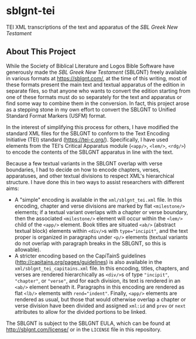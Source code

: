 # sblgnt-tei
TEI XML transcriptions of the text and apparatus of the _SBL Greek New Testament_

## About This Project
While the Society of Biblical Literature and Logos Bible Software have generously made the _SBL Greek New Testament_ (SBLGNT) freely available in various formats at https://sblgnt.com/, at the time of this writing, most of these formats present the main text and textual apparatus of the edition in separate files, so that anyone who wants to convert the edition starting from one of these formats must do so separately for the text and apparatus or find some way to combine them in the conversion. In fact, this project arose as a stepping stone in my own effort to convert the SBLGNT to Unified Standard Format Markers (USFM) format.

In the interest of simplifying this process for others, I have modified the standard XML files for the SBLGNT to conform to the Text Encoding Initiative (TEI) standard (https://tei-c.org/). Specifically, I have used elements from the TEI's Critical Apparatus module (`<app/>`, `<lem/>`, `<rdg/>`) to encode the contents of the SBLGNT apparatus in line with the text.

Because a few textual variants in the SBLGNT overlap with verse boundaries, I had to decide on how to encode chapters, verses, apparatuses, and other textual divisions to respect XML's hierarchical structure. I have done this in two ways to assist researchers with different aims:
- A "simple" encoding is available in the `xml/sblgnt_tei.xml` file. In this encoding, chapter and verse divisions are marked by flat `<milestone/>` elements; if a textual variant overlaps with a chapter or verse boundary, then the associated `<milestone/>` element will occur within the `<lem/>` child of the `<app/>` element. Book titles are situated `<ab/>` (abstract textual block) elements within `<div/>`s with `type="incipit"`, and the text proper is organized in paragraphs under `<p/>` elements (textual variants do not overlap with paragraph breaks in the SBLGNT, so this is allowable).
- A stricter encoding based on the CapiTainS guidelines (http://capitains.org/pages/guidelines) is also available in the `xml/sblgnt_tei_capitains.xml` file. In this encoding, titles, chapters, and verses are rendered hierarchically as `<div/>`s of type `"incipit"`, `"chapter"`, or `"verse"`, and for each division, its text is rendered in an `<ab/>` element beneath it. Paragraphs in this encoding are rendered as flat `<lb/>` elements with `rend="indent"`. Finally, `<app/>` elements are rendered as usual, but those that would otherwise overlap a chapter or verse division have been divided and assigned `xml:id` and `prev` or `next` attributes to allow for the divided portions to be linked.

The SBLGNT is subject to the SBLGNT EULA, which can be found at http://sblgnt.com/license/ or in the `LICENSE` file in this repository.